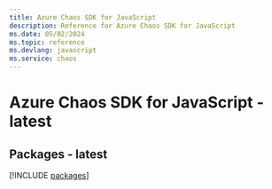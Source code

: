 ```yaml
---
title: Azure Chaos SDK for JavaScript
description: Reference for Azure Chaos SDK for JavaScript
ms.date: 05/02/2024
ms.topic: reference
ms.devlang: javascript
ms.service: chaos
---
```

# Azure Chaos SDK for JavaScript - latest
## Packages - latest
[!INCLUDE [packages](chaos-index.md)]